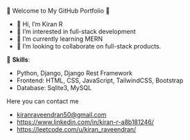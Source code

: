🌟 Welcome to My GitHub Portfolio 🌟

- 👋 Hi, I’m Kiran R
- 👀 I’m interested in full-stack development
- 🌱 I’m currently learning MERN
- 💞️ I’m looking to collaborate on full-stack products.
 
🔧 **Skills**:
- Python, Django, Django Rest Framework
- Frontend: HTML, CSS, JavaScript, TailwindCSS, Bootstrap
- Database: Sqlite3, MySQL

Here you can contact me
- kiranraveendran50@gmail.com
- https://www.linkedin.com/in/kiran-r-a8b181246/
- https://leetcode.com/u/kiran_raveendran/
